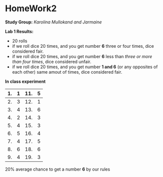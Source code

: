# HomeWork2
**Study Group:** _Karolina Mullokand and Jarmaine_

**Lab 1 Results:** 
- 20 rolls
- if we roll dice 20 times, and you get number **6** three or four times, dice considered fair.
- if we roll dice 20 times, and you get number **6** less than _three or more than four times_, dice considered unfair.
- if we roll dice 20 times, and you get number **1 and 6** (or any opposites of each other) same amout of times, dice considered fair.

**In class experiment**

|1.| 1| 11.|5|
|---|---|---|---|
|2.| 3|12.|1|
|3.| 4|13.|6|
|4.|2|14.|3|
|5.| 4|15.|3|
|6.|5|16.|4|
|7.|4|17.|5|
|8.|6|18.|6|
|9.|4|19.|3|

20% average chance to get a number **6** by our rules
